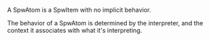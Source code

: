 A SpwAtom is a SpwItem with no implicit behavior.

The behavior of a SpwAtom is determined by the interpreter, and the context it associates with what it's interpreting.